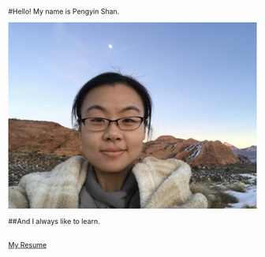 <!-- 
.. title: About Me
.. slug: about_me
.. date: 2017-02-20 20:57:45 UTC-05:00
.. tags: 
.. category: 
.. link: 
.. description: 
.. type: text
-->

#Hello! My name is Pengyin Shan.

![Pengyin Shan](/images/pengyin.jpg)

##And I always like to learn. 

<br/>
<a href="/pengyin_shan_resume.pdf">My Resume</a>



